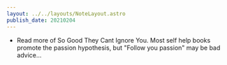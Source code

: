 ```yaml
---
layout: ../../layouts/NoteLayout.astro
publish_date: 20210204
---
```


- Read more of So Good They Cant Ignore You. Most self help books promote the passion hypothesis, but "Follow you passion" may be bad advice...
